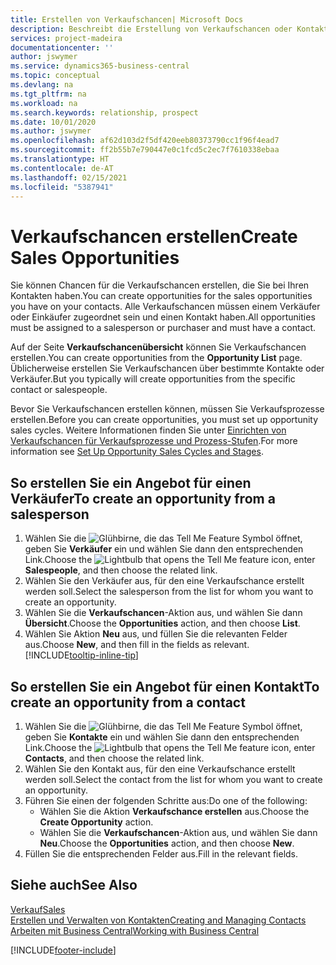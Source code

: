 ```yaml
---
title: Erstellen von Verkaufschancen| Microsoft Docs
description: Beschreibt die Erstellung von Verkaufschancen oder Kontakten in  Business Central.
services: project-madeira
documentationcenter: ''
author: jswymer
ms.service: dynamics365-business-central
ms.topic: conceptual
ms.devlang: na
ms.tgt_pltfrm: na
ms.workload: na
ms.search.keywords: relationship, prospect
ms.date: 10/01/2020
ms.author: jswymer
ms.openlocfilehash: af62d103d2f5df420eeb80373790cc1f96f4ead7
ms.sourcegitcommit: ff2b55b7e790447e0c1fcd5c2ec7f7610338ebaa
ms.translationtype: HT
ms.contentlocale: de-AT
ms.lasthandoff: 02/15/2021
ms.locfileid: "5387941"
---
```

# <a name="create-sales-opportunities"></a><span data-ttu-id="fabe9-103">Verkaufschancen erstellen</span><span class="sxs-lookup"><span data-stu-id="fabe9-103">Create Sales Opportunities</span></span>
<span data-ttu-id="fabe9-104">Sie können Chancen für die Verkaufschancen erstellen, die Sie bei Ihren Kontakten haben.</span><span class="sxs-lookup"><span data-stu-id="fabe9-104">You can create opportunities for the sales opportunities you have on your contacts.</span></span> <span data-ttu-id="fabe9-105">Alle Verkaufschancen müssen einem Verkäufer oder Einkäufer zugeordnet sein und einen Kontakt haben.</span><span class="sxs-lookup"><span data-stu-id="fabe9-105">All opportunities must be assigned to a salesperson or purchaser and must have a contact.</span></span>

<span data-ttu-id="fabe9-106">Auf der Seite **Verkaufschancenübersicht** können Sie Verkaufschancen erstellen.</span><span class="sxs-lookup"><span data-stu-id="fabe9-106">You can create opportunities from the **Opportunity List** page.</span></span> <span data-ttu-id="fabe9-107">Üblicherweise erstellen Sie Verkaufschancen über bestimmte Kontakte oder Verkäufer.</span><span class="sxs-lookup"><span data-stu-id="fabe9-107">But you typically will create opportunities from the specific contact or salespeople.</span></span>

<span data-ttu-id="fabe9-108">Bevor Sie Verkaufschancen erstellen können, müssen Sie Verkaufsprozesse erstellen.</span><span class="sxs-lookup"><span data-stu-id="fabe9-108">Before you can create opportunities, you must set up opportunity sales cycles.</span></span> <span data-ttu-id="fabe9-109">Weitere Informationen finden Sie unter [Einrichten von Verkaufschancen für Verkaufsprozesse und Prozess-Stufen](marketing-how-setup-opportunity-sales-cycles-stages.md).</span><span class="sxs-lookup"><span data-stu-id="fabe9-109">For more information see [Set Up Opportunity Sales Cycles and Stages](marketing-how-setup-opportunity-sales-cycles-stages.md).</span></span>

## <a name="to-create-an-opportunity-from-a-salesperson"></a><span data-ttu-id="fabe9-110">So erstellen Sie ein Angebot für einen Verkäufer</span><span class="sxs-lookup"><span data-stu-id="fabe9-110">To create an opportunity from a salesperson</span></span>
1. <span data-ttu-id="fabe9-111">Wählen Sie die ![Glühbirne, die das Tell Me Feature](media/ui-search/search_small.png "Tell Me-Funktion") Symbol öffnet, geben Sie **Verkäufer** ein und wählen Sie dann den entsprechenden Link.</span><span class="sxs-lookup"><span data-stu-id="fabe9-111">Choose the ![Lightbulb that opens the Tell Me feature](media/ui-search/search_small.png "Tell me what you want to do") icon, enter **Salespeople**, and then choose the related link.</span></span>
2. <span data-ttu-id="fabe9-112">Wählen Sie den Verkäufer aus, für den eine Verkaufschance erstellt werden soll.</span><span class="sxs-lookup"><span data-stu-id="fabe9-112">Select the salesperson from the list for whom you want to create an opportunity.</span></span>
3. <span data-ttu-id="fabe9-113">Wählen Sie die **Verkaufschancen**-Aktion aus, und wählen Sie dann **Übersicht**.</span><span class="sxs-lookup"><span data-stu-id="fabe9-113">Choose the **Opportunities** action, and then choose **List**.</span></span>
4. <span data-ttu-id="fabe9-114">Wählen Sie Aktion **Neu** aus, und füllen Sie die relevanten Felder aus.</span><span class="sxs-lookup"><span data-stu-id="fabe9-114">Choose **New**, and then fill in the fields as relevant.</span></span> [!INCLUDE[tooltip-inline-tip](includes/tooltip-inline-tip_md.md)]  



## <a name="to-create-an-opportunity-from-a-contact"></a><span data-ttu-id="fabe9-115">So erstellen Sie ein Angebot für einen Kontakt</span><span class="sxs-lookup"><span data-stu-id="fabe9-115">To create an opportunity from a contact</span></span>
1. <span data-ttu-id="fabe9-116">Wählen Sie die ![Glühbirne, die das Tell Me Feature](media/ui-search/search_small.png "Tell Me-Funktion") Symbol öffnet, geben Sie **Kontakte** ein und wählen Sie dann den entsprechenden Link.</span><span class="sxs-lookup"><span data-stu-id="fabe9-116">Choose the ![Lightbulb that opens the Tell Me feature](media/ui-search/search_small.png "Tell me what you want to do") icon, enter **Contacts**, and then choose the related link.</span></span>
2. <span data-ttu-id="fabe9-117">Wählen Sie den Kontakt aus, für den eine Verkaufschance erstellt werden soll.</span><span class="sxs-lookup"><span data-stu-id="fabe9-117">Select the contact from the list for whom you want to create an opportunity.</span></span>
3. <span data-ttu-id="fabe9-118">Führen Sie einen der folgenden Schritte aus:</span><span class="sxs-lookup"><span data-stu-id="fabe9-118">Do one of the following:</span></span>
   * <span data-ttu-id="fabe9-119">Wählen Sie die Aktion **Verkaufschance erstellen** aus.</span><span class="sxs-lookup"><span data-stu-id="fabe9-119">Choose the **Create Opportunity** action.</span></span>
   * <span data-ttu-id="fabe9-120">Wählen Sie die **Verkaufschancen**-Aktion aus, und wählen Sie dann **Neu**.</span><span class="sxs-lookup"><span data-stu-id="fabe9-120">Choose the  **Opportunities** action, and then choose **New**.</span></span>
4. <span data-ttu-id="fabe9-121">Füllen Sie die entsprechenden Felder aus.</span><span class="sxs-lookup"><span data-stu-id="fabe9-121">Fill in the relevant fields.</span></span>

## <a name="see-also"></a><span data-ttu-id="fabe9-122">Siehe auch</span><span class="sxs-lookup"><span data-stu-id="fabe9-122">See Also</span></span>
[<span data-ttu-id="fabe9-123">Verkauf</span><span class="sxs-lookup"><span data-stu-id="fabe9-123">Sales</span></span>](sales-manage-sales.md)  
[<span data-ttu-id="fabe9-124">Erstellen und Verwalten von Kontakten</span><span class="sxs-lookup"><span data-stu-id="fabe9-124">Creating and Managing Contacts</span></span>](marketing-contacts.md)  
[<span data-ttu-id="fabe9-125">Arbeiten mit  Business Central</span><span class="sxs-lookup"><span data-stu-id="fabe9-125">Working with Business Central</span></span>](ui-work-product.md)


[!INCLUDE[footer-include](includes/footer-banner.md)]